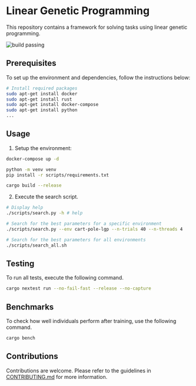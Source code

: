 
# Linear Genetic Programming

This repository contains a framework for solving tasks using linear genetic programming.

![build passing](https://github.com/urmzd/linear-genetic-programming/actions/workflows/build.yml/badge.svg)

## Prerequisites

To set up the environment and dependencies, follow the instructions below:

```bash
# Install required packages
sudo apt-get install docker
sudo apt-get install rust
sudo apt-get install docker-compose
sudo apt-get install python
...
```

## Usage

1. Setup the environment:


```bash
docker-compose up -d

python -m venv venv
pip install -r scripts/requirements.txt

cargo build --release
```

2. Execute the search script.
```bash
# Display help
./scripts/search.py -h # help

# Search for the best parameters for a specific environment
./scripts/search.py --env cart-pole-lgp --n-trials 40 --n-threads 4  

# Search for the best parameters for all environments
./scripts/search_all.sh
```

## Testing

To run all tests, execute the following command.

```bash
cargo nextest run --no-fail-fast --release --no-capture
```

## Benchmarks

To check how well individuals perform after training, use the following command.

```bash
cargo bench
```

## Contributions
Contributions are welcome. Please refer to the guidelines in [CONTRIBUTING.md](./CONTRIBUTING.md) for more information.
